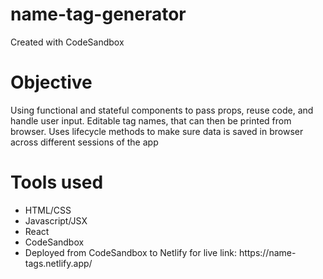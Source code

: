 # name-tag-generator
Created with CodeSandbox

<h1>Objective</h1>
<p>Using functional and stateful components to pass props, reuse code, and handle user input. Editable tag names, that can then be printed from browser. Uses lifecycle methods to make sure data is saved in browser across different sessions of the app</p>
<h1>Tools used</h1>
  <ul>
  <li>HTML/CSS</li>
  <li>Javascript/JSX</li>
  <li>React</li>
  <li>CodeSandbox</li>
  <li>Deployed from CodeSandbox to Netlify for live link: https://name-tags.netlify.app/</li>
  </ul>
